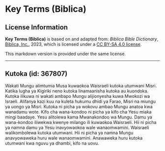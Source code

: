 # Key Terms (Biblica)

## License Information

**Key Terms (Biblica)** is based on and adapted from: _Biblica Bible Dictionary_, [Biblica, Inc.](https://www.biblica.com/), 2023, which is licensed under a [CC BY-SA 4.0 license](https://creativecommons.org/licenses/by-sa/4.0/legalcode.en).

This markdown version is provided under the same license.



--------------------------------

## Kutoka (id: 367807)

Wakati Mungu alimtumia Musa kuwaokoa Waisraeli kutoka utumwani Misri. Katika lugha ya Kigiriki neno kutoka linamaanisha kutoka au kuondoka. Kutoka ilikuwa ni wakati ambapo Mungu alijionyesha kuwa Mwokozi wa Israeli. Alifanya kazi kuu na kuleta hukumu dhidi ya Farao, Misri na miungu ya uongo ya Misri. Kutoka ni picha ya wokovu ambao Mungu anatoa kwa wanadamu wote. Kifo cha wana\-kondoo ni picha ya kifo cha Yesu miaka mingi baadaye. Yesu alitolewa kama Mwanakondoo wa Mungu. Damu ya wana\-kondoo iliwekwa kwenye milango ili kuwaokoa Waisraeli. Hii ni picha ya namna damu ya Yesu inavyowaokoa wale wanaomwamini. Waisraeli walikombolewa kutoka utumwani. Hii ni picha ya namna Mungu anavyowaweka huru wale wanaomwamini. Anawaweka huru kutoka utumwani kwa nguvu ya dhambi, kifo na uovu.


